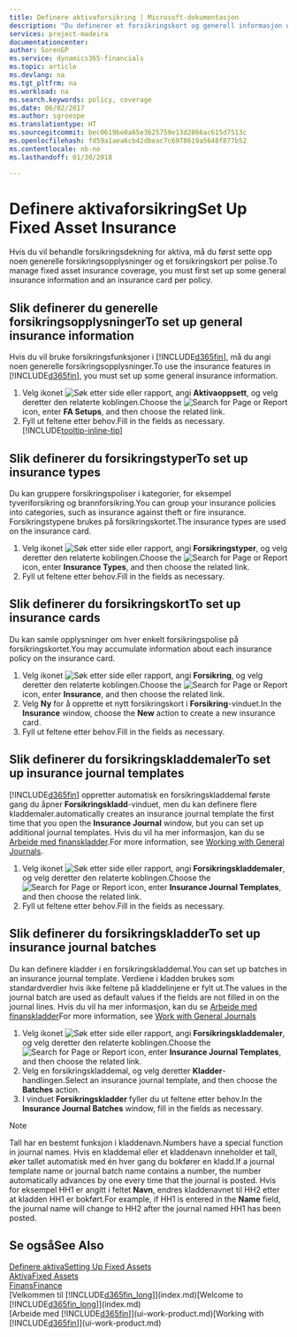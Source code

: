 ```yaml
---
title: Definere aktivaforsikring | Microsoft-dokumentasjon
description: "Du definerer et forsikringskort og generell informasjon om forsikringspolise for å behandle forsikringsdekning for aktiva."
services: project-madeira
documentationcenter: 
author: SorenGP
ms.service: dynamics365-financials
ms.topic: article
ms.devlang: na
ms.tgt_pltfrm: na
ms.workload: na
ms.search.keywords: policy, coverage
ms.date: 06/02/2017
ms.author: sgroespe
ms.translationtype: HT
ms.sourcegitcommit: bec0619be0a65e3625759e13d2866ac615d7513c
ms.openlocfilehash: fd59a1aea6cb42dbeac7c6978619a5648f877b52
ms.contentlocale: nb-no
ms.lasthandoff: 01/30/2018

---
```

# <a name="set-up-fixed-asset-insurance"></a><span data-ttu-id="d623b-103">Definere aktivaforsikring</span><span class="sxs-lookup"><span data-stu-id="d623b-103">Set Up Fixed Asset Insurance</span></span>
<span data-ttu-id="d623b-104">Hvis du vil behandle forsikringsdekning for aktiva, må du først sette opp noen generelle forsikringsopplysninger og et forsikringskort per polise.</span><span class="sxs-lookup"><span data-stu-id="d623b-104">To manage fixed asset insurance coverage, you must first set up some general insurance information and an insurance card per policy.</span></span>

## <a name="to-set-up-general-insurance-information"></a><span data-ttu-id="d623b-105">Slik definerer du generelle forsikringsopplysninger</span><span class="sxs-lookup"><span data-stu-id="d623b-105">To set up general insurance information</span></span>
<span data-ttu-id="d623b-106">Hvis du vil bruke forsikringsfunksjoner i [!INCLUDE[d365fin](includes/d365fin_md.md)], må du angi noen generelle forsikringsopplysninger.</span><span class="sxs-lookup"><span data-stu-id="d623b-106">To use the insurance features in [!INCLUDE[d365fin](includes/d365fin_md.md)], you must set up some general insurance information.</span></span>  

1. <span data-ttu-id="d623b-107">Velg ikonet ![Søk etter side eller rapport](media/ui-search/search_small.png "Søk etter side eller rapport"), angi **Aktivaoppsett**, og velg deretter den relaterte koblingen.</span><span class="sxs-lookup"><span data-stu-id="d623b-107">Choose the ![Search for Page or Report](media/ui-search/search_small.png "Search for Page or Report icon") icon, enter **FA Setups**, and then choose the related link.</span></span>  
2. <span data-ttu-id="d623b-108">Fyll ut feltene etter behov.</span><span class="sxs-lookup"><span data-stu-id="d623b-108">Fill in the fields as necessary.</span></span> [!INCLUDE[tooltip-inline-tip](includes/tooltip-inline-tip_md.md)]  

## <a name="to-set-up-insurance-types"></a><span data-ttu-id="d623b-109">Slik definerer du forsikringstyper</span><span class="sxs-lookup"><span data-stu-id="d623b-109">To set up insurance types</span></span>
<span data-ttu-id="d623b-110">Du kan gruppere forsikringspoliser i kategorier, for eksempel tyveriforsikring og brannforsikring.</span><span class="sxs-lookup"><span data-stu-id="d623b-110">You can group your insurance policies into categories, such as insurance against theft or fire insurance.</span></span> <span data-ttu-id="d623b-111">Forsikringstypene brukes på forsikringskortet.</span><span class="sxs-lookup"><span data-stu-id="d623b-111">The insurance types are used on the insurance card.</span></span>

1. <span data-ttu-id="d623b-112">Velg ikonet ![Søk etter side eller rapport](media/ui-search/search_small.png "Søk etter side eller rapport"), angi **Forsikringstyper**, og velg deretter den relaterte koblingen.</span><span class="sxs-lookup"><span data-stu-id="d623b-112">Choose the ![Search for Page or Report](media/ui-search/search_small.png "Search for Page or Report icon") icon, enter **Insurance Types**, and then choose the related link.</span></span>  
2. <span data-ttu-id="d623b-113">Fyll ut feltene etter behov.</span><span class="sxs-lookup"><span data-stu-id="d623b-113">Fill in the fields as necessary.</span></span>

## <a name="to-set-up-insurance-cards"></a><span data-ttu-id="d623b-114">Slik definerer du forsikringskort</span><span class="sxs-lookup"><span data-stu-id="d623b-114">To set up insurance cards</span></span>
<span data-ttu-id="d623b-115">Du kan samle opplysninger om hver enkelt forsikringspolise på forsikringskortet.</span><span class="sxs-lookup"><span data-stu-id="d623b-115">You may accumulate information about each insurance policy on the insurance card.</span></span>  

1. <span data-ttu-id="d623b-116">Velg ikonet ![Søk etter side eller rapport](media/ui-search/search_small.png "Søk etter side eller rapport"), angi **Forsikring**, og velg deretter den relaterte koblingen.</span><span class="sxs-lookup"><span data-stu-id="d623b-116">Choose the ![Search for Page or Report](media/ui-search/search_small.png "Search for Page or Report icon") icon, enter **Insurance**, and then choose the related link.</span></span>  
2. <span data-ttu-id="d623b-117">Velg **Ny** for å opprette et nytt forsikringskort i **Forsikring**-vinduet.</span><span class="sxs-lookup"><span data-stu-id="d623b-117">In the **Insurance** window, choose the **New** action to create a  new insurance card.</span></span>  
3. <span data-ttu-id="d623b-118">Fyll ut feltene etter behov.</span><span class="sxs-lookup"><span data-stu-id="d623b-118">Fill in the fields as necessary.</span></span>

## <a name="to-set-up-insurance-journal-templates"></a><span data-ttu-id="d623b-119">Slik definerer du forsikringskladdemaler</span><span class="sxs-lookup"><span data-stu-id="d623b-119">To set up insurance journal templates</span></span>
[!INCLUDE[d365fin](includes/d365fin_md.md)] <span data-ttu-id="d623b-120">oppretter automatisk en forsikringskladdemal første gang du åpner **Forsikringskladd**-vinduet, men du kan definere flere kladdemaler.</span><span class="sxs-lookup"><span data-stu-id="d623b-120">automatically creates an insurance journal template the first time that you open the **Insurance Journal** window, but you can set up additional journal templates.</span></span> <span data-ttu-id="d623b-121">Hvis du vil ha mer informasjon, kan du se [Arbeide med finanskladder](ui-work-general-journals.md).</span><span class="sxs-lookup"><span data-stu-id="d623b-121">For more information, see [Working with General Journals](ui-work-general-journals.md).</span></span>  

1. <span data-ttu-id="d623b-122">Velg ikonet ![Søk etter side eller rapport](media/ui-search/search_small.png "Søk etter side eller rapport"), angi **Forsikringskladdemaler**, og velg deretter den relaterte koblingen.</span><span class="sxs-lookup"><span data-stu-id="d623b-122">Choose the ![Search for Page or Report](media/ui-search/search_small.png "Search for Page or Report icon") icon, enter **Insurance Journal Templates**, and then choose the related link.</span></span>  
2. <span data-ttu-id="d623b-123">Fyll ut feltene etter behov.</span><span class="sxs-lookup"><span data-stu-id="d623b-123">Fill in the fields as necessary.</span></span>

## <a name="to-set-up-insurance-journal-batches"></a><span data-ttu-id="d623b-124">Slik definerer du forsikringskladder</span><span class="sxs-lookup"><span data-stu-id="d623b-124">To set up insurance journal batches</span></span>
<span data-ttu-id="d623b-125">Du kan definere kladder i en forsikringskladdemal.</span><span class="sxs-lookup"><span data-stu-id="d623b-125">You can set up batches in an insurance journal template.</span></span> <span data-ttu-id="d623b-126">Verdiene i kladden brukes som standardverdier hvis ikke feltene på kladdelinjene er fylt ut.</span><span class="sxs-lookup"><span data-stu-id="d623b-126">The values in the journal batch are used as default values if the fields are not filled in on the journal lines.</span></span> <span data-ttu-id="d623b-127">Hvis du vil ha mer informasjon, kan du se [Arbeide med finanskladder](ui-work-general-journals.md)</span><span class="sxs-lookup"><span data-stu-id="d623b-127">For more information, see [Work with General Journals](ui-work-general-journals.md)</span></span>  

1. <span data-ttu-id="d623b-128">Velg ikonet ![Søk etter side eller rapport](media/ui-search/search_small.png "Søk etter side eller rapport"), angi **Forsikringskladdemaler**, og velg deretter den relaterte koblingen.</span><span class="sxs-lookup"><span data-stu-id="d623b-128">Choose the ![Search for Page or Report](media/ui-search/search_small.png "Search for Page or Report icon") icon, enter **Insurance Journal Templates**, and then choose the related link.</span></span>  
2. <span data-ttu-id="d623b-129">Velg en forsikringskladdemal, og velg deretter **Kladder**-handlingen.</span><span class="sxs-lookup"><span data-stu-id="d623b-129">Select an insurance journal template, and then choose the **Batches** action.</span></span>
3. <span data-ttu-id="d623b-130">I vinduet **Forsikringskladder** fyller du ut feltene etter behov.</span><span class="sxs-lookup"><span data-stu-id="d623b-130">In the **Insurance Journal Batches** window, fill in the fields as necessary.</span></span>

> [!NOTE]  
>   <span data-ttu-id="d623b-131">Tall har en bestemt funksjon i kladdenavn.</span><span class="sxs-lookup"><span data-stu-id="d623b-131">Numbers have a special function in journal names.</span></span> <span data-ttu-id="d623b-132">Hvis en kladdemal eller et kladdenavn inneholder et tall, øker tallet automatisk med én hver gang du bokfører en kladd.</span><span class="sxs-lookup"><span data-stu-id="d623b-132">If a journal template name or journal batch name contains a number, the number automatically advances by one every time that the journal is posted.</span></span> <span data-ttu-id="d623b-133">Hvis for eksempel HH1 er angitt i feltet **Navn**, endres kladdenavnet til HH2 etter at kladden HH1 er bokført.</span><span class="sxs-lookup"><span data-stu-id="d623b-133">For example, if HH1 is entered in the **Name** field, the journal name will change to HH2 after the journal named HH1 has been posted.</span></span>

## <a name="see-also"></a><span data-ttu-id="d623b-134">Se også</span><span class="sxs-lookup"><span data-stu-id="d623b-134">See Also</span></span>
[<span data-ttu-id="d623b-135">Definere aktiva</span><span class="sxs-lookup"><span data-stu-id="d623b-135">Setting Up Fixed Assets</span></span>](fa-setup.md)  
[<span data-ttu-id="d623b-136">Aktiva</span><span class="sxs-lookup"><span data-stu-id="d623b-136">Fixed Assets</span></span>](fa-manage.md)  
[<span data-ttu-id="d623b-137">Finans</span><span class="sxs-lookup"><span data-stu-id="d623b-137">Finance</span></span>](finance.md)  
<span data-ttu-id="d623b-138">[Velkommen til [!INCLUDE[d365fin_long](includes/d365fin_long_md.md)]](index.md)</span><span class="sxs-lookup"><span data-stu-id="d623b-138">[Welcome to [!INCLUDE[d365fin_long](includes/d365fin_long_md.md)]](index.md)</span></span>  
<span data-ttu-id="d623b-139">[Arbeide med [!INCLUDE[d365fin](includes/d365fin_md.md)]](ui-work-product.md)</span><span class="sxs-lookup"><span data-stu-id="d623b-139">[Working with [!INCLUDE[d365fin](includes/d365fin_md.md)]](ui-work-product.md)</span></span>

